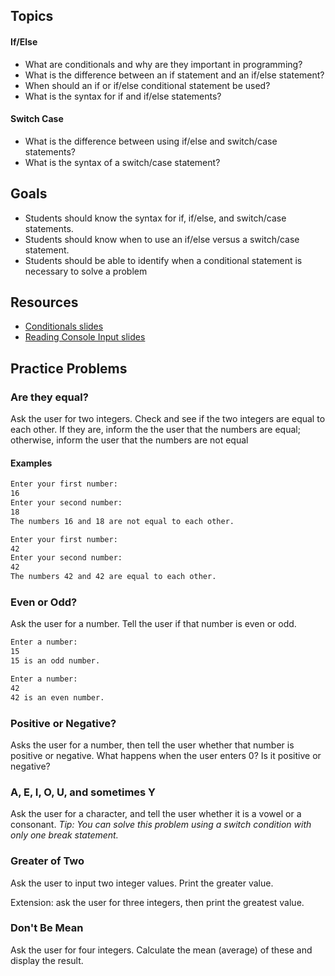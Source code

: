 ## Topics

#### If/Else
- What are conditionals and why are they important in programming?
- What is the difference between an if statement and an if/else statement?
- When should an if or if/else conditional statement be used?
- What is the syntax for if and if/else statements?

#### Switch Case
- What is the difference between using if/else and switch/case statements?
- What is the syntax of a switch/case statement?

## Goals
- Students should know the syntax for if, if/else, and switch/case statements.
- Students should know when to use an if/else versus a switch/case statement.
- Students should be able to identify when a conditional statement is necessary to solve a problem

## Resources
- [Conditionals slides](https://wecancodeit.github.io/java-slides/fundamentals/conditionals/)
- [Reading Console Input slides](https://wecancodeit.github.io/java-slides/fundamentals/reading-console-input/)

## Practice Problems

### Are they equal?

Ask the user for two integers. Check and see if the two integers are equal to each other. If they are, inform the the user that the numbers are equal; otherwise, inform the user that the numbers are not equal

#### Examples

```bash
Enter your first number:
16
Enter your second number:
18
The numbers 16 and 18 are not equal to each other.
```

```bash
Enter your first number:
42
Enter your second number:
42
The numbers 42 and 42 are equal to each other.
```

### Even or Odd?

Ask the user for a number. Tell the user if that number is even or odd. 

```bash
Enter a number:
15
15 is an odd number.
```

```bash
Enter a number:
42
42 is an even number.
```

### Positive or Negative?

Asks the user for a number, then tell the user whether that number is positive or negative. What happens when the user enters 0? Is it positive or negative?

### A, E, I, O, U, and sometimes Y

Ask the user for a character, and tell the user whether it is a vowel or a consonant. *Tip: You can solve this problem using a switch condition with only one break statement.*

### Greater of Two

Ask the user to input two integer values. Print the greater value.

Extension: ask the user for three integers, then print the greatest value.

### Don't Be Mean

Ask the user for four integers. Calculate the mean (average) of these and display the result.
